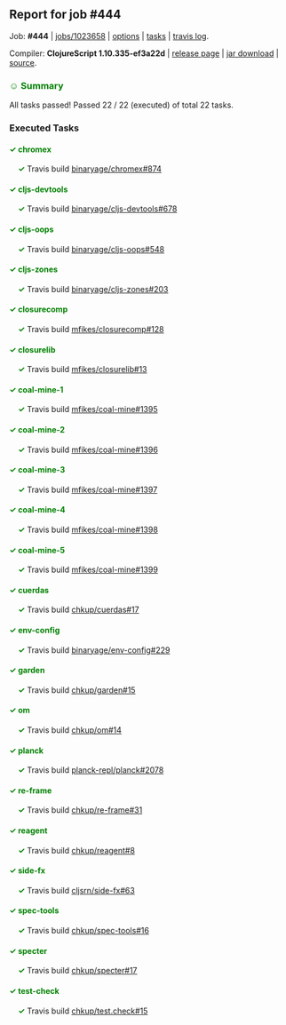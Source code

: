 ## Report for job #444

Job: **#444** | [jobs/1023658](https://github.com/cljs-oss/canary/commit/102365864dfa736fd6e477baa5267fd775066c56) | [options](options.edn) | [tasks](tasks.edn) | [travis log](https://travis-ci.org/cljs-oss/canary/builds/396256830).

Compiler: **ClojureScript 1.10.335-ef3a22d** | [release page](https://github.com/cljs-oss/canary/releases/tag/r1.10.335-ef3a22d) | [jar download](https://github.com/cljs-oss/canary/releases/download/r1.10.335-ef3a22d/clojurescript-1.10.335-ef3a22d.jar) | [source](https://github.com/clojure/clojurescript/commit/ef3a22d1f068ced3bddcfe37e8ab9821198ce107).

### <b style='color:green'>☺ Summary</b>

All tasks passed! Passed 22 / 22 (executed) of total 22 tasks.

### Executed Tasks

#### <b style='color:green'>&#x2713; chromex</b>
&nbsp;&nbsp;&nbsp;&nbsp;<b style='color:green'>&#x2713;</b> Travis build [binaryage/chromex#874](https://travis-ci.org/binaryage/chromex/builds/396258075)<br>

#### <b style='color:green'>&#x2713; cljs-devtools</b>
&nbsp;&nbsp;&nbsp;&nbsp;<b style='color:green'>&#x2713;</b> Travis build [binaryage/cljs-devtools#678](https://travis-ci.org/binaryage/cljs-devtools/builds/396258081)<br>

#### <b style='color:green'>&#x2713; cljs-oops</b>
&nbsp;&nbsp;&nbsp;&nbsp;<b style='color:green'>&#x2713;</b> Travis build [binaryage/cljs-oops#548](https://travis-ci.org/binaryage/cljs-oops/builds/396258083)<br>

#### <b style='color:green'>&#x2713; cljs-zones</b>
&nbsp;&nbsp;&nbsp;&nbsp;<b style='color:green'>&#x2713;</b> Travis build [binaryage/cljs-zones#203](https://travis-ci.org/binaryage/cljs-zones/builds/396258089)<br>

#### <b style='color:green'>&#x2713; closurecomp</b>
&nbsp;&nbsp;&nbsp;&nbsp;<b style='color:green'>&#x2713;</b> Travis build [mfikes/closurecomp#128](https://travis-ci.org/mfikes/closurecomp/builds/396258093)<br>

#### <b style='color:green'>&#x2713; closurelib</b>
&nbsp;&nbsp;&nbsp;&nbsp;<b style='color:green'>&#x2713;</b> Travis build [mfikes/closurelib#13](https://travis-ci.org/mfikes/closurelib/builds/396258097)<br>

#### <b style='color:green'>&#x2713; coal-mine-1</b>
&nbsp;&nbsp;&nbsp;&nbsp;<b style='color:green'>&#x2713;</b> Travis build [mfikes/coal-mine#1395](https://travis-ci.org/mfikes/coal-mine/builds/396258099)<br>

#### <b style='color:green'>&#x2713; coal-mine-2</b>
&nbsp;&nbsp;&nbsp;&nbsp;<b style='color:green'>&#x2713;</b> Travis build [mfikes/coal-mine#1396](https://travis-ci.org/mfikes/coal-mine/builds/396258101)<br>

#### <b style='color:green'>&#x2713; coal-mine-3</b>
&nbsp;&nbsp;&nbsp;&nbsp;<b style='color:green'>&#x2713;</b> Travis build [mfikes/coal-mine#1397](https://travis-ci.org/mfikes/coal-mine/builds/396258109)<br>

#### <b style='color:green'>&#x2713; coal-mine-4</b>
&nbsp;&nbsp;&nbsp;&nbsp;<b style='color:green'>&#x2713;</b> Travis build [mfikes/coal-mine#1398](https://travis-ci.org/mfikes/coal-mine/builds/396258111)<br>

#### <b style='color:green'>&#x2713; coal-mine-5</b>
&nbsp;&nbsp;&nbsp;&nbsp;<b style='color:green'>&#x2713;</b> Travis build [mfikes/coal-mine#1399](https://travis-ci.org/mfikes/coal-mine/builds/396258117)<br>

#### <b style='color:green'>&#x2713; cuerdas</b>
&nbsp;&nbsp;&nbsp;&nbsp;<b style='color:green'>&#x2713;</b> Travis build [chkup/cuerdas#17](https://travis-ci.org/chkup/cuerdas/builds/396258125)<br>

#### <b style='color:green'>&#x2713; env-config</b>
&nbsp;&nbsp;&nbsp;&nbsp;<b style='color:green'>&#x2713;</b> Travis build [binaryage/env-config#229](https://travis-ci.org/binaryage/env-config/builds/396258127)<br>

#### <b style='color:green'>&#x2713; garden</b>
&nbsp;&nbsp;&nbsp;&nbsp;<b style='color:green'>&#x2713;</b> Travis build [chkup/garden#15](https://travis-ci.org/chkup/garden/builds/396258260)<br>

#### <b style='color:green'>&#x2713; om</b>
&nbsp;&nbsp;&nbsp;&nbsp;<b style='color:green'>&#x2713;</b> Travis build [chkup/om#14](https://travis-ci.org/chkup/om/builds/396258138)<br>

#### <b style='color:green'>&#x2713; planck</b>
&nbsp;&nbsp;&nbsp;&nbsp;<b style='color:green'>&#x2713;</b> Travis build [planck-repl/planck#2078](https://travis-ci.org/planck-repl/planck/builds/396258276)<br>

#### <b style='color:green'>&#x2713; re-frame</b>
&nbsp;&nbsp;&nbsp;&nbsp;<b style='color:green'>&#x2713;</b> Travis build [chkup/re-frame#31](https://travis-ci.org/chkup/re-frame/builds/396258221)<br>

#### <b style='color:green'>&#x2713; reagent</b>
&nbsp;&nbsp;&nbsp;&nbsp;<b style='color:green'>&#x2713;</b> Travis build [chkup/reagent#8](https://travis-ci.org/chkup/reagent/builds/396258231)<br>

#### <b style='color:green'>&#x2713; side-fx</b>
&nbsp;&nbsp;&nbsp;&nbsp;<b style='color:green'>&#x2713;</b> Travis build [cljsrn/side-fx#63](https://travis-ci.org/cljsrn/side-fx/builds/396258212)<br>

#### <b style='color:green'>&#x2713; spec-tools</b>
&nbsp;&nbsp;&nbsp;&nbsp;<b style='color:green'>&#x2713;</b> Travis build [chkup/spec-tools#16](https://travis-ci.org/chkup/spec-tools/builds/396258147)<br>

#### <b style='color:green'>&#x2713; specter</b>
&nbsp;&nbsp;&nbsp;&nbsp;<b style='color:green'>&#x2713;</b> Travis build [chkup/specter#17](https://travis-ci.org/chkup/specter/builds/396258157)<br>

#### <b style='color:green'>&#x2713; test-check</b>
&nbsp;&nbsp;&nbsp;&nbsp;<b style='color:green'>&#x2713;</b> Travis build [chkup/test.check#15](https://travis-ci.org/chkup/test.check/builds/396258191)<br>